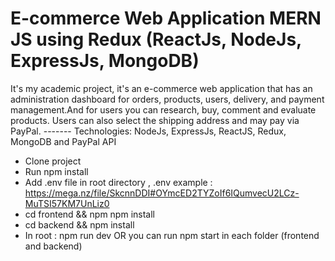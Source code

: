 # E-commerce Web Application MERN JS using Redux (ReactJs, NodeJs, ExpressJs, MongoDB) 
It's my academic project, it's an e-commerce web application that has an administration dashboard for orders, products, users, delivery, and payment management.And for users you can research, buy, comment and evaluate products. Users can also select the shipping address and may pay via PayPal.
------- Technologies: NodeJs, ExpressJs, ReactJS, Redux,  MongoDB and PayPal API
 * Clone project 
 * Run npm install
 * Add .env file in root directory , .env example :  https://mega.nz/file/SkcnnDDI#OYmcED2TYZoIf6IQumvecU2LCz-MuTSI57KM7UnLiz0
 * cd frontend && npm npm install
 * cd backend && npm install 
 * In root : npm run dev OR you can run npm start in each folder (frontend and backend)
